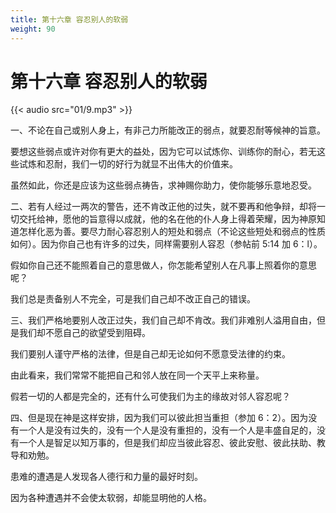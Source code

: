 ```yaml
---
title: 第十六章 容忍别人的软弱
weight: 90
---
```

# 第十六章 容忍别人的软弱

{{< audio src="01/9.mp3" >}}

一、不论在自己或别人身上，有非己力所能改正的弱点，就要忍耐等候神的旨意。

要想这些弱点或许对你有更大的益处，因为它可以试炼你、训练你的耐心，若无这些试炼和忍耐，我们一切的好行为就显不出伟大的价值来。

虽然如此，你还是应该为这些弱点祷告，求神赐你助力，使你能够乐意地忍受。

二、若有人经过一两次的警告，还不肯改正他的过失，就不要再和他争辩，却将一切交托给神，愿他的旨意得以成就，他的名在他的仆人身上得着荣耀，因为神原知道怎样化恶为善。要尽力耐心容忍别人的短处和弱点（不论这些短处和弱点的性质如何）。因为你自己也有许多的过失，同样需要别人容忍（参帖前 5:14 加 6：l）。

假如你自己还不能照着自己的意思做人，你怎能希望别人在凡事上照着你的意思呢？

我们总是责备别人不完全，可是我们自己却不改正自己的错误。

三、我们严格地要别人改正过失，我们自己却不肯改。我们非难别人溢用自由，但是我们却不愿自己的欲望受到阻碍。

我们要别人谨守严格的法律，但是自己却无论如何不愿意受法律的约束。

由此看来，我们常常不能把自己和邻人放在同一个天平上来称量。

假若一切的人都是完全的，还有什么可使我们为主的缘故对邻人容忍呢？

四、但是现在神是这样安排，因为我们可以彼此担当重担（参加 6：2）。因为没有一个人是没有过失的，没有一个人是没有重担的，没有一个人是丰盛自足的，没有一个人是智足以知万事的，但是我们却应当彼此容忍、彼此安慰、彼此扶助、教导和劝勉。

患难的遭遇是人发现各人德行和力量的最好时刻。

因为各种遭遇并不会使太软弱，却能显明他的人格。
